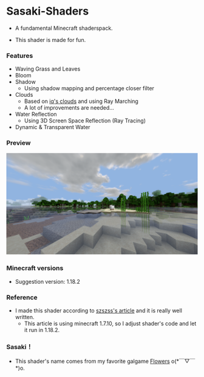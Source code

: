 # Sasaki-Shaders

* A fundamental Minecraft shaderspack.

* This shader is made for fun.

### Features

* Waving Grass and Leaves
* Bloom
* Shadow
  * Using shadow mapping and percentage closer filter
* Clouds
  * Based on [iq's clouds](https://www.shadertoy.com/view/XslGRr) and using Ray Marching
  * A lot of improvements are needed...
* Water Reflection
  * Using 3D Screen Space Reflection (Ray Tracing)
* Dynamic & Transparent Water

### Preview

![2023-01-01_15.35.02](README/2023-01-01_15.35.02.png)

### Minecraft versions

* Suggestion version: 1.18.2

### Reference

- I made this shader according to [szszss's article](http://blog.hakugyokurou.net/?page_id=1655) and it is really well written.
  - This article is using minecraft 1.7.10, so I adjust shader's code and let it run in 1.18.2.

### Sasaki！

* This shader's name comes from my favorite galgame [Flowers](https://zh.moegirl.org.cn/FLOWERS(Innocent_Grey)#) o(\*￣▽￣\*)o. 